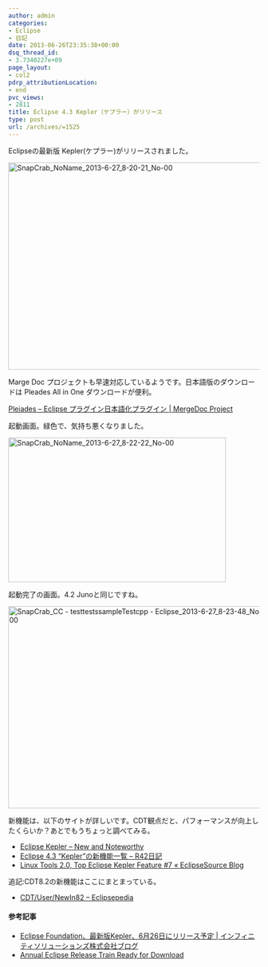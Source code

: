 ```yaml
---
author: admin
categories:
- Eclipse
- 日記
date: 2013-06-26T23:35:38+00:00
dsq_thread_id:
- 3.7340227e+09
page_layout:
- col2
pdrp_attributionLocation:
- end
pvc_views:
- 2811
title: Eclipse 4.3 Kepler（ケプラー）がリリース
type: post
url: /archives/=1525
---
```


Eclipseの最新版 Kepler(ケプラー)がリリースされました。

[<img title="SnapCrab_NoName_2013-6-27_8-20-21_No-00" style="border-top: 0px; border-right: 0px; background-image: none; border-bottom: 0px; padding-top: 0px; padding-left: 0px; border-left: 0px; display: inline; padding-right: 0px" border="0" alt="SnapCrab_NoName_2013-6-27_8-20-21_No-00" src="http://futurismo.biz/wp-content/uploads/SnapCrab_NoName_2013-6-27_8-20-21_No-00_thumb.png" width="546" height="415" />][1]

Marge Doc プロジェクトも早速対応しているようです。日本語版のダウンロードは Pleades All in One ダウンロードが便利。

<a href="http://mergedoc.sourceforge.jp/menu.html" target="_blank">Pleiades &#8211; Eclipse プラグイン日本語化プラグイン | MergeDoc Project</a>

起動画面。緑色で、気持ち悪くなりました。

[<img title="SnapCrab_NoName_2013-6-27_8-22-22_No-00" style="border-top: 0px; border-right: 0px; background-image: none; border-bottom: 0px; padding-top: 0px; padding-left: 0px; border-left: 0px; display: inline; padding-right: 0px" border="0" alt="SnapCrab_NoName_2013-6-27_8-22-22_No-00" src="http://futurismo.biz/wp-content/uploads/SnapCrab_NoName_2013-6-27_8-22-22_No-00_thumb.png" width="436" height="290" />][2]

起動完了の画面。4.2 Junoと同じですね。

[<img title="SnapCrab_CC   - testtestssampleTestcpp - Eclipse_2013-6-27_8-23-48_No-00" style="border-top: 0px; border-right: 0px; background-image: none; border-bottom: 0px; padding-top: 0px; padding-left: 0px; border-left: 0px; display: inline; padding-right: 0px" border="0" alt="SnapCrab_CC   - testtestssampleTestcpp - Eclipse_2013-6-27_8-23-48_No-00" src="http://futurismo.biz/wp-content/uploads/SnapCrab_CC-testtestssampleTestcpp-Eclipse_2013-6-27_8-23-48_No-00_thumb.png" width="521" height="405" />][3]

新機能は、以下のサイトが詳しいです。CDT観点だと、パフォーマンスが向上したくらいか？あとでもうちょっと調べてみる。

  * <a href="http://download.eclipse.org/eclipse/downloads/drops4/R-4.3-201306052000/news/" target="_blank">Eclipse Kepler &#8211; New and Noteworthy</a>
  * <a href="http://d.hatena.ne.jp/takahashikzn/20130625/1372153189" target="_blank">Eclipse 4.3 &#8220;Kepler&#8221;の新機能一覧 &#8211; R42日記</a> 
  * <a href="http://eclipsesource.com/blogs/2013/06/13/linux-tools-2-0-top-eclipse-kepler-feature-7/" target="_blank">Linux Tools 2.0, Top Eclipse Kepler Feature #7 « EclipseSource Blog</a>

追記:CDT8.2の新機能はここにまとまっている。
  
+ <a href="http://wiki.eclipse.org/CDT/User/NewIn82" target="_blank">CDT/User/NewIn82 &#8211; Eclipsepedia</a>

#### 参考記事

  * <a href="http://blog.infinity-solutions.jp/2013/05/21/eclipse-foundation-releases-new-version-kepler-on-june-26/" target="_blank">Eclipse Foundation、最新版Kepler、6月26日にリリース予定 | インフィニティソリューションズ株式会社ブログ</a> 
  * <a href="http://www.eclipse.org/org/press-release/20130626_kepler.php" target="_blank">Annual Eclipse Release Train Ready for Download</a>

 [1]: http://futurismo.biz/wp-content/uploads/SnapCrab_NoName_2013-6-27_8-20-21_No-00.png
 [2]: http://futurismo.biz/wp-content/uploads/SnapCrab_NoName_2013-6-27_8-22-22_No-00.png
 [3]: http://futurismo.biz/wp-content/uploads/SnapCrab_CC-testtestssampleTestcpp-Eclipse_2013-6-27_8-23-48_No-00.png